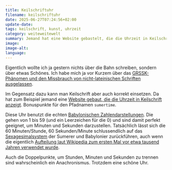 ```yaml
---
title: Keilschriftuhr
filename: keilschriftuhr
date: 2025-06-27T07:24:56+02:00
update-date:
tags: keilschrift, kunst, uhrzeit
category: weiteweitewelt
summary: Jemand hat eine Website gebastelt, die die Uhrzeit in Keilschrift anzeigt.
image:
image-alt:
language:
---
```


Eigentlich wollte ich ja gestern nichts über die Bahn schreiben, sondern über etwas Schönes. Ich habe mich ja vor Kurzem über das [GRSSK-Phänomen und den Missbrauch von nicht-lateinischen Schriften ausgelassen](/blogposts/grssk).

Im Gegensatz dazu kann man Keilschrift aber auch korrekt einsetzen. Da hat zum Beispiel jemand eine [Website gebaut, die die Uhrzeit in Keilschrift anzeigt](https://oisinmoran.com/sumertime). Bonuspunkte für den Pfadnamen `sumertime`.

Diese Uhr benutzt die echten [Babylonischen Zahlendarstellungen](https://de.wikipedia.org/wiki/Babylonische_Mathematik). Die gehen von 1 bis 59 (und ein Leerzeichen für die 0) und sind damit perfekt geeignet, um Minuten und Sekunden darzustellen. Tatsächlich lässt sich die 60 Minuten/Stunde, 60 Sekunden/Minute schlussendlich auf das [Sexagesimalsystem](https://de.wikipedia.org/wiki/Sexagesimalsystem) der Sumerer und Babylonier zurückführen, auch wenn die eigentlich [Aufteilung laut Wikipedia zum ersten Mal vor etwa tausend Jahren verwendet wurde](https://en.wikipedia.org/wiki/Minute).

Auch die Doppelpunkte, um Stunden, Minuten und Sekunden zu trennen sind wahrscheinlich ein Anachronismus. Trotzdem eine schöne Uhr.
